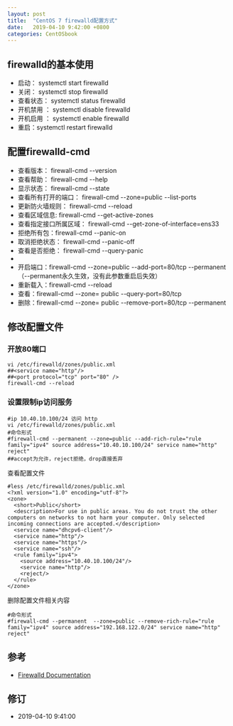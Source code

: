 ```yaml
---
layout: post
title:  "CentOS 7 firewalld配置方式"
date:   2019-04-10 9:42:00 +0800
categories: CentOSbook
---
```


## firewalld的基本使用
- 启动： systemctl start firewalld
- 关闭： systemctl stop firewalld
- 查看状态： systemctl status firewalld 
- 开机禁用  ： systemctl disable firewalld
- 开机启用  ： systemctl enable firewalld
- 重启：systemctl restart firewalld
 
 

## 配置firewalld-cmd

- 查看版本： firewall-cmd --version
- 查看帮助： firewall-cmd --help
- 显示状态： firewall-cmd --state
- 查看所有打开的端口： firewall-cmd --zone=public --list-ports
- 更新防火墙规则： firewall-cmd --reload
- 查看区域信息:  firewall-cmd --get-active-zones
- 查看指定接口所属区域： firewall-cmd --get-zone-of-interface=ens33
- 拒绝所有包：firewall-cmd --panic-on
- 取消拒绝状态： firewall-cmd --panic-off
- 查看是否拒绝： firewall-cmd --query-panic
-  
- 开启端口：firewall-cmd --zone=public --add-port=80/tcp --permanent    （--permanent永久生效，没有此参数重启后失效）
- 重新载入：firewall-cmd --reload
- 查看：firewall-cmd --zone= public --query-port=80/tcp
- 删除：firewall-cmd --zone= public --remove-port=80/tcp --permanent


## 修改配置文件
### 开放80端口
```
vi /etc/firewalld/zones/public.xml
##<service name="http"/>
##<port protocol="tcp" port="80" />
firewall-cmd --reload
```

### 设置限制ip访问服务

```
#ip 10.40.10.100/24 访问 http
vi /etc/firewalld/zones/public.xml
#命令形式
#firewall-cmd --permanent --zone=public --add-rich-rule="rule family="ipv4" source address="10.40.10.100/24" service name="http" reject"
##accept为允许，reject拒绝，drop直接丢弃
```

查看配置文件

```
#less /etc/firewalld/zones/public.xml
<?xml version="1.0" encoding="utf-8"?>
<zone>
  <short>Public</short>
  <description>For use in public areas. You do not trust the other computers on networks to not harm your computer. Only selected incoming connections are accepted.</description>
  <service name="dhcpv6-client"/>
  <service name="http"/>
  <service name="https"/>
  <service name="ssh"/>
  <rule family="ipv4">
    <source address="10.40.10.100/24"/>
    <service name="http"/>
    <reject/>
  </rule>
</zone>
```

删除配置文件相关内容
```
#命令形式
#firewall-cmd --permanent  --zone=public --remove-rich-rule="rule family="ipv4" source address="192.168.122.0/24" service name="http" reject"
```

## 参考 
- [Firewalld Documentation](https://firewalld.org/documentation/)

## 修订  
- 2019-04-10 9:41:00
